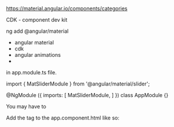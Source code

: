 
https://material.angular.io/components/categories


CDK - component dev kit

 

ng add @angular/material

- angular material
- cdk
- angular animations
- 

in app.module.ts file.

import { MatSliderModule } from '@angular/material/slider';

@NgModule ({
  imports: [
    MatSliderModule,
  ]
})
class AppModule {}

You may have to 

Add the <mat-slider> tag to the app.component.html like so:

<mat-slider min="1" max="100" step="1" value="50"></mat-slider>